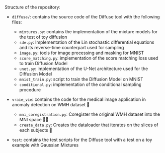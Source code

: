 Structure of the repository:

- `diffuse/`: contains the source code of the Diffuse tool with the following files:
    - `mixtures.py`: contains the implementation of the mixture models for the test of toy diffusion
    - `sde.py`: Implementation of the Lin stochastic differential equations and its reverse-time counterpart used for sampling
    - `image.py`: tools for image processing and masking for MNIST
    - `score_matching.py`: implementation of the score matching loss used to train Diffusion Model
    - `unet.py`: implementation of the U-Net architecture used for the Diffusion Model
    - `mnist_train.py`: script to train the Diffusion Model on MNIST 
    - `conditional.py`: implementation of the conditional sampling procedure

- `vraie_vie`: contains the code for the medical image application in anomaly detection on WMH dataset 🧠
    - `mni_coregistration.py`: Coregister the original WMH dataset into the MNI space 👩‍🔬
    - `create_data.py`: Creates the dataloader that iterates on the slices of each subjects 🚀

- `test`: contains the test scripts for the Diffuse tool with a test on a toy example with Gaussian Mixtures